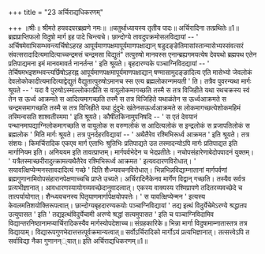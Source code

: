 +++
title = "23 अर्चिराद्यधिकरणम्"

+++
॥श्रीः॥ श्रीमते हयवदपरब्रह्मणे नमः॥ ॥चतुर्थाध्यायस्य तृतीय पादः॥ अर्चिरादिना तत्प्रथितेः॥1॥ ब्रह्मप्राप्तिफलो विदुषो मार्ग इह पादे चिन्त्यचे। छान्दोग्ये तावदुपक्रमोसलविद्यायां -- ' अर्चिषमेवाभिसम्भवन्त्यर्चिषोऽहरह आपूर्यमाणपक्षमापूर्यमाणपक्षाद्यान् षडुदङ्ङेतिमासांस्तान्मासेभ्यस्संवत्सरं संवत्सरादादित्यमादित्याच्चन्द्रमसं चन्द्रमसा विद्युतं" तत्पुरुषो मानवस्स एनान्ब्रह्यगमयत्येष देवपथो ब्रह्मपथ एतेन प्रतिपाद्यमना इमं मानवमावर्त नानर्तन्त ' इति श्रूयते। बृहदारण्यके पञ्चाग्निविदद्यायां -- ' तेर्चिषमभइशम्भवन्त्यर्छिषोऽहरह्न आपूर्यमाणपक्षमापूर्यमाणपक्षाद्यान् षण्मासामुदङ्ङादित्य एति मासेभ्यो जेवलोकं देवलोकोकादीत्यमादित्याद्वेद्युतं वैद्युतात्पुरुषोऽमानच स्स एत्य ब्रह्मलोकान्गमयती ' ति। तत्रैव पुवरन्यथा मार्गः श्रूयते -- ' यदा वै पुरुषोऽस्माल्लोकात्प्रैति स वायुलोकमागच्छति तस्मै स तत्र विजिहीते यथा रथचक्रस्य स्वं तेन स ऊर्ध्व आक्रमते स आदित्यमागच्छति तस्मै स तत्र विजिहिते यथाळंतेन स ऊर्ध्वआक्रमते स चन्द्रमसमागच्छति तस्मै स तत्र विजिहीते यथा दुंदुभेः खंतेनसऊर्ध्वआक्रमते स लोकमागच्छत्येशोकमहिमं तस्मिन्वसति शाश्वतीस्ममा ' इति श्रूयते। कौषीतकिनामुपनिषदि -- ' स एतं देवयानं पन्थानमापद्याग्निलोकमागच्छति स वायुलोक स वरुणलोकं स आदित्यलोकं स इन्द्रलोकं स प्रजापतिलोकं स ब्रह्मलोक ' मिति मार्गः श्रूयते। तत्र पुनर्दहरविद्यायां -- ' अथैतैरेव रश्मिभिरूर्ध्व आक्रमत ' इति श्रूयते। तत्र संशयः। किमर्चिरादिक एकएव मार्ग एताभिः श्रुतिभिः प्रतिपाद्यते उत तस्मादन्योऽपि मार्गः प्रतिपाद्यत इति मार्गानियम इति। अनिययम इति तावत्प्राप्तम्। मार्गपर्वभेदेन च भेदप्रतीतेः। नचोपसंहारेणाबेदोपपादनं युक्तम्। ' यत्रैतस्माच्छरीरादुत्क्रामत्यथैतैरेव रश्मिभिरूर्ध्व आक्रमत ' इत्यवदारणविरोधात्। ' सयावत्क्षिप्येन्मनस्तावदादित्यं गच्छे ' दिति शैध्न्यवचनविरोधात्। भिन्नभिन्नविद्याम्नातानां मार्गपर्वणां ब्रह्मगुणानामिवोपसंहारानपेक्षणाच्चचि प्राप्ते उच्यते। अर्चिरादिनैकेनव मार्गेण विद्वान् गच्छति। तस्यैव सर्वत्र प्रत्यभीज्ञानात्। आवधारणस्यायोगव्यवच्छेदानुवादत्वात्। एकस्य वाक्यस्य रश्मिप्रापणे तदितरव्यवच्छेदे च तात्पर्यायोगात्। शैन्ध्यवचनस्य पितृयाणमार्गापेक्षयोपपत्तेः। ' स यावत्क्षिप्येन्मन ' इत्यस्य केवलमतिशयोक्तिरूपत्वात्। छान्दोग्यबृहदारण्यकयोः पञ्चाग्निविद्यायां ' तद्य इत्थं विदुर्येचेमेऽरण्ये श्रद्धातप उत्युपासत ' इति ' तद्यइत्थंविदुर्येचामी अरण्ये श्रद्धां सत्यमुपासत ' इति च पञ्चाग्निविदामिव विद्यान्तरनिष्ठानामप्यार्चिरादिकस्यैव मार्गस्योपदेशाच्च॥ संग्रहकारिके॥ भिन्ना मार्गा विदुषामाम्नातास्तत्र तत्र विद्यायाम्। विद्यारूपगुणभेदात्तत्तत्पूर्वक्रमान्यत्वात्॥ सर्वोऽर्चिरादिको मार्गोऽयं प्रत्यभिज्ञानात्। तत्सत्त्वेऽपि त सर्वाविद्या नैका गुणानन््यात्॥ इति अर्चिराद्यधिकरणम्॥1॥